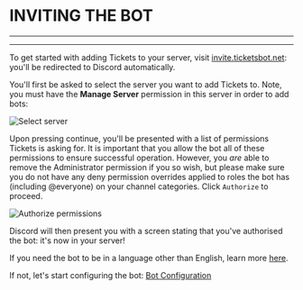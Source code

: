 # INVITING THE BOT  
***
***

To get started with adding Tickets to your server, visit [invite.ticketsbot.net](https://invite.ticketsbot.net): you'll be redirected to Discord automatically.  
  
You'll first be asked to select the server you want to add Tickets to. Note, you must have the **Manage Server** permission in this server in order to add bots:  

![Select server](../img/invite-1.webp)

Upon pressing continue, you'll be presented with a list of permissions Tickets is asking for. It is important that you allow the bot all of these permissions to ensure successful operation. However, you *are* able to remove the Administrator permission if you so wish, but please make sure you do not have any deny permission overrides applied to roles the bot has (including @everyone) on your channel categories. Click `Authorize` to proceed.

![Authorize permissions](../img/invite-2.webp)

Discord will then present you with a screen stating that you've authorised the bot: it's now in your server! 

If you need the bot to be in a language other than English, learn more [here](./languages.md).

If not, let's start configuring the bot: [Bot Configuration](./configuration.md)
